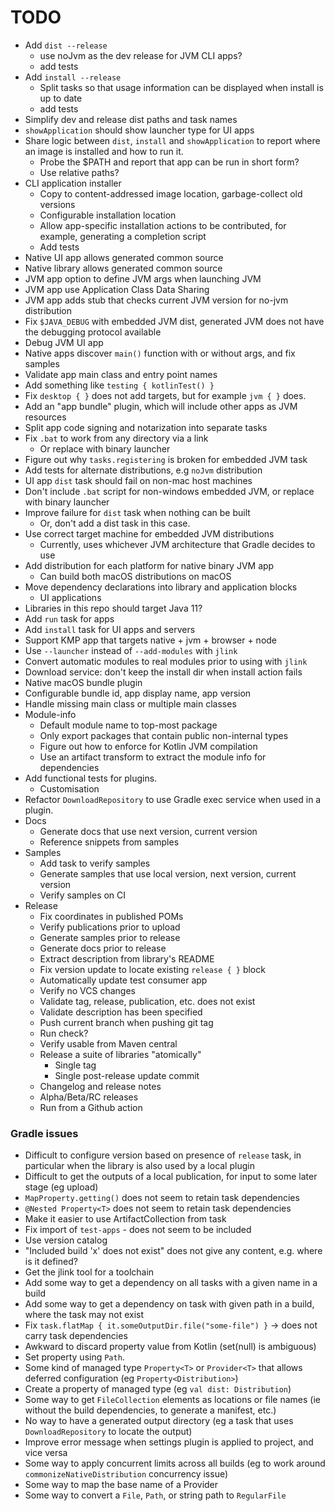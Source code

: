 
# TODO

- Add `dist --release`
  - use noJvm as the dev release for JVM CLI apps? 
  - add tests
- Add `install --release`
  - Split tasks so that usage information can be displayed when install is up to date
  - add tests
- Simplify dev and release dist paths and task names
- `showApplication` should show launcher type for UI apps
- Share logic between `dist`, `install` and `showApplication` to report where an image is installed and how to run it.
  - Probe the $PATH and report that app can be run in short form?
  - Use relative paths?
- CLI application installer
  - Copy to content-addressed image location, garbage-collect old versions
  - Configurable installation location
  - Allow app-specific installation actions to be contributed, for example, generating a completion script
  - Add tests
- Native UI app allows generated common source
- Native library allows generated common source
- JVM app option to define JVM args when launching JVM
- JVM app use Application Class Data Sharing
- JVM app adds stub that checks current JVM version for no-jvm distribution
- Fix `$JAVA_DEBUG` with embedded JVM dist, generated JVM does not have the debugging protocol available
- Debug JVM UI app
- Native apps discover `main()` function with or without args, and fix samples
- Validate app main class and entry point names
- Add something like `testing { kotlinTest() }`
- Fix `desktop { }` does not add targets, but for example `jvm { }` does.
- Add an "app bundle" plugin, which will include other apps as JVM resources
- Split app code signing and notarization into separate tasks
- Fix `.bat` to work from any directory via a link
  - Or replace with binary launcher
- Figure out why `tasks.registering` is broken for embedded JVM task
- Add tests for alternate distributions, e.g `noJvm` distribution
- UI app `dist` task should fail on non-mac host machines
- Don't include `.bat` script for non-windows embedded JVM, or replace with binary launcher
- Improve failure for `dist` task when nothing can be built
  - Or, don't add a dist task in this case.
- Use correct target machine for embedded JVM distributions
  - Currently, uses whichever JVM architecture that Gradle decides to use
- Add distribution for each platform for native binary JVM app
  - Can build both macOS distributions on macOS
- Move dependency declarations into library and application blocks
    - UI applications 
- Libraries in this repo should target Java 11?
- Add `run` task for apps
- Add `install` task for UI apps and servers
- Support KMP app that targets native + jvm + browser + node
- Use `--launcher` instead of `--add-modules` with `jlink`
- Convert automatic modules to real modules prior to using with `jlink`
- Download service: don't keep the install dir when install action fails
- Native macOS bundle plugin
- Configurable bundle id, app display name, app version
- Handle missing main class or multiple main classes
- Module-info
    - Default module name to top-most package
    - Only export packages that contain public non-internal types
    - Figure out how to enforce for Kotlin JVM compilation
    - Use an artifact transform to extract the module info for dependencies
- Add functional tests for plugins.
    - Customisation
- Refactor `DownloadRepository` to use Gradle exec service when used in a plugin.
- Docs
  - Generate docs that use next version, current version
  - Reference snippets from samples
- Samples
  - Add task to verify samples
  - Generate samples that use local version, next version, current version
  - Verify samples on CI
- Release
  - Fix coordinates in published POMs
  - Verify publications prior to upload
  - Generate samples prior to release 
  - Generate docs prior to release 
  - Extract description from library's README
  - Fix version update to locate existing `release { }` block
  - Automatically update test consumer app
  - Verify no VCS changes
  - Validate tag, release, publication, etc. does not exist
  - Validate description has been specified
  - Push current branch when pushing git tag
  - Run check?
  - Verify usable from Maven central
  - Release a suite of libraries "atomically"
    - Single tag
    - Single post-release update commit 
  - Changelog and release notes
  - Alpha/Beta/RC releases
  - Run from a Github action

### Gradle issues

- Difficult to configure version based on presence of `release` task, in particular when the library is also used by a local plugin 
- Difficult to get the outputs of a local publication, for input to some later stage (eg upload)
- `MapProperty.getting()` does not seem to retain task dependencies
- `@Nested Property<T>` does not seem to retain task dependencies
- Make it easier to use ArtifactCollection from task
- Fix import of `test-apps` - does not seem to be included
- Use version catalog
- "Included build 'x' does not exist" does not give any content, e.g. where is it defined?
- Get the jlink tool for a toolchain
- Add some way to get a dependency on all tasks with a given name in a build
- Add some way to get a dependency on task with given path in a build, where the task may not exist
- Fix `task.flatMap { it.someOutputDir.file("some-file") }` -> does not carry task dependencies
- Awkward to discard property value from Kotlin (set(null) is ambiguous)
- Set property using `Path`.
- Some kind of managed type `Property<T>` or `Provider<T>` that allows deferred configuration (eg `Property<Distribution>`)
- Create a property of managed type (eg `val dist: Distribution`)
- Some way to get `FileCollection` elements as locations or file names (ie without the build dependencies, to generate a manifest, etc.)
- No way to have a generated output directory (eg a task that uses `DownloadRepository` to locate the output)
- Improve error message when settings plugin is applied to project, and vice versa
- Some way to apply concurrent limits across all builds (eg to work around `commonizeNativeDistribution` concurrency issue)
- Some way to map the base name of a Provider<RegularFile>
- Some way to convert a `File`, `Path`, or string path to `RegularFile`
